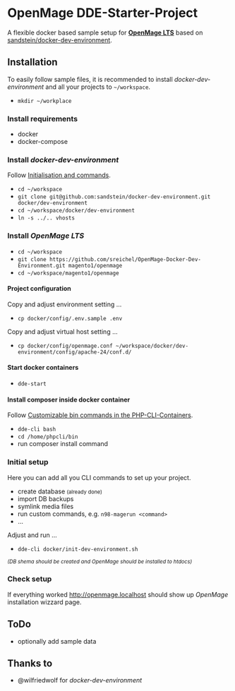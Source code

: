 # OpenMage DDE-Starter-Project
A flexible docker based sample setup for [__OpenMage LTS__](https://github.com/OpenMage/magento-lts) based on [sandstein/docker-dev-environment](https://github.com/sandstein/docker-dev-environment).

## Installation

To easily follow sample files, it is recommended to install _docker-dev-environment_ and all your projects to `~/workspace`.

- `mkdir ~/workplace`

### Install requirements
- docker
- docker-compose
  
### Install _docker-dev-environment_
Follow [Initialisation and commands](https://github.com/sandstein/docker-dev-environment#initialisation-and-commands).
- `cd ~/workspace`
- `git clone git@github.com:sandstein/docker-dev-environment.git docker/dev-environment`
- `cd ~/workspace/docker/dev-environment`
- `ln -s ../.. vhosts`

### Install _OpenMage LTS_
- `cd ~/workspace`
- `git clone https://github.com/sreichel/OpenMage-Docker-Dev-Environment.git magento1/openmage`
- `cd ~/workspace/magento1/openmage`

#### Project configuration
Copy and adjust environment setting ...
- `cp docker/config/.env.sample .env`

Copy and adjust virtual host setting ...
- `cp docker/config/openmage.conf ~/workspace/docker/dev-environment/config/apache-24/conf.d/`

#### Start docker containers
- `dde-start`

#### Install composer inside docker container

Follow [Customizable bin commands in the PHP-CLI-Containers](https://github.com/sandstein/docker-dev-environment#customizable-bin-commands-in-the-php-cli-containers).

- `dde-cli bash`
- `cd /home/phpcli/bin`
- run composer install command

### Initial setup
Here you can add all you CLI commands to set up your project.

- create database <small>(already done)</small>
- import DB backups
- symlink media files
- run custom commands, e.g. `n98-magerun <command>`
- ... 

Adjust and run ...
- `dde-cli docker/init-dev-environment.sh`

<small>_(DB shema should be created and OpenMage should be installed to htdocs)_</small>

### Check setup

If everything worked http://openmage.localhost should show up _OpenMage_ installation wizzard page.

## ToDo
- optionally add sample data

## Thanks to
- @wilfriedwolf for _docker-dev-environment_

